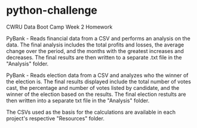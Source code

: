 # python-challenge
CWRU Data Boot Camp Week 2 Homework

PyBank - Reads financial data from a CSV and performs an analysis on the data. The final analysis includes the total profits and losses, the average change over the period, and the months with the greatest increases and decreases. The final results are then written to a separate .txt file in the "Analysis" folder.

PyBank - Reads election data from a CSV and analyzes who the winner of the election is. The final results displayed include the total number of votes cast, the percentage and number of votes listed by candidate, and the winner of the election based on the results. The final election restults are then written into a separate txt file in the "Analysis" folder.

The CSVs used as the basis for the calculations are available in each project's respective "Resources" folder.
